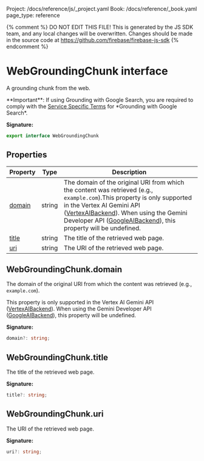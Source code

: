 Project: /docs/reference/js/_project.yaml
Book: /docs/reference/_book.yaml
page_type: reference

{% comment %}
DO NOT EDIT THIS FILE!
This is generated by the JS SDK team, and any local changes will be
overwritten. Changes should be made in the source code at
https://github.com/firebase/firebase-js-sdk
{% endcomment %}

# WebGroundingChunk interface
A grounding chunk from the web.

\*\*Important\*\*: If using Grounding with Google Search, you are required to comply with the [Service Specific Terms](https://cloud.google.com/terms/service-terms) for \*Grounding with Google Search\*.

<b>Signature:</b>

```typescript
export interface WebGroundingChunk 
```

## Properties

|  Property | Type | Description |
|  --- | --- | --- |
|  [domain](./ai.webgroundingchunk.md#webgroundingchunkdomain) | string | The domain of the original URI from which the content was retrieved (e.g., <code>example.com</code>).<!-- -->This property is only supported in the Vertex AI Gemini API ([VertexAIBackend](./ai.vertexaibackend.md#vertexaibackend_class)<!-- -->). When using the Gemini Developer API ([GoogleAIBackend](./ai.googleaibackend.md#googleaibackend_class)<!-- -->), this property will be undefined. |
|  [title](./ai.webgroundingchunk.md#webgroundingchunktitle) | string | The title of the retrieved web page. |
|  [uri](./ai.webgroundingchunk.md#webgroundingchunkuri) | string | The URI of the retrieved web page. |

## WebGroundingChunk.domain

The domain of the original URI from which the content was retrieved (e.g., `example.com`<!-- -->).

This property is only supported in the Vertex AI Gemini API ([VertexAIBackend](./ai.vertexaibackend.md#vertexaibackend_class)<!-- -->). When using the Gemini Developer API ([GoogleAIBackend](./ai.googleaibackend.md#googleaibackend_class)<!-- -->), this property will be undefined.

<b>Signature:</b>

```typescript
domain?: string;
```

## WebGroundingChunk.title

The title of the retrieved web page.

<b>Signature:</b>

```typescript
title?: string;
```

## WebGroundingChunk.uri

The URI of the retrieved web page.

<b>Signature:</b>

```typescript
uri?: string;
```
